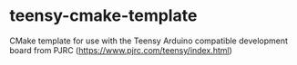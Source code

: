 # teensy-cmake-template
CMake template for use with the Teensy Arduino compatible development board from PJRC (https://www.pjrc.com/teensy/index.html)
